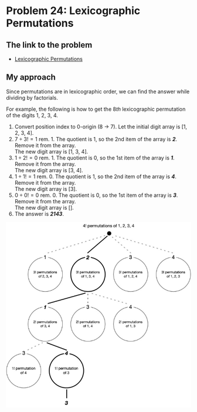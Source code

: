 # Problem 24: Lexicographic Permutations

## The link to the problem

- [Lexicographic Permutations](https://projecteuler.net/problem=24)

## My approach

Since permutations are in lexicographic order,
we can find the answer while dividing by factorials.

For example, the following is how to get the 8*th* lexicographic permutation of the digits 1, 2, 3, 4.

1. Convert position index to 0-origin ($8$ -> $7$). Let the initial digit array is [1, 2, 3, 4].
2. $7 \div 3! = 1$ rem. $1$. The quotient is 1, so the 2nd item of the array is ***2***. Remove it from the array.   
   The new digit array is [1, 3, 4].
3. $1 \div 2! = 0$ rem. $1$. The quotient is 0, so the 1st item of the array is ***1***. Remove it from the array.   
   The new digit array is [3, 4].
4. $1 \div 1! = 1$ rem. $0$. The quotient is 1, so the 2nd item of the array is ***4***. Remove it from the array.   
   The new digit array is [3].
5. $0 \div 0! = 0$ rem. $0$. The quotient is 0, so the 1st item of the array is ***3***. Remove it from the array.   
   The new digit array is [].
6. The answer is ***2143***.

![figure](../images/p0024-01.jpg)
